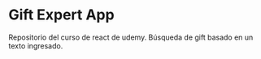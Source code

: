 # Gift Expert App

Repositorio del curso de react de udemy. Búsqueda de gift basado en un texto ingresado.